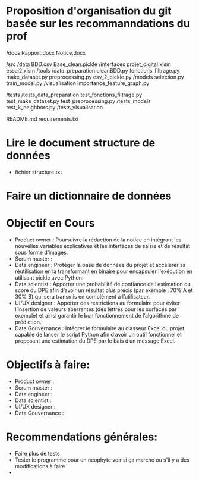 # Proposition d'organisation du git basée sur les recommanndations du prof
/docs
	Rapport.docx
	Notice.docx

/src
	/data
		BDD.csv
		Base_clean.pickle
	/interfaces
		projet_digital.xlsm
		essai2.xlsm
	/tools
		/data_preparation
			cleanBDD.py
			fonctions_filtrage.py
			make_dataset.py
			preprocessing.py
			csv_2_pickle.py
		/models
			selection.py
			train_model.py
		/visualisation
			importance_feature_graph.py

/tests
	/tests_data_preparation
		test_fonctions_filtrage.py
		test_make_dataset.py
		test_preprocessing.py
	/tests_models
		test_k_neighbors.py
	/tests_visualisation

README.md
requirements.txt

# Lire le document structure de données 
- fichier structure.txt
# Faire un dictionnaire de données 


# Objectif en Cours
- Product owner    : Poursuivre la rédaction de la notice en intégrant les nouvelles variables explicatives et les interfaces de saisie et de résultat sous forme d’images.
- Scrum master     : 
- Data engineer    : Protéger la base de données du projet et accélerer sa réutilisation en la transformant en binaire pour encapsuler l'exécution en utilisant pickle avec Python.
- Data scientist   : Apporter une probabilité de confiance de l’estimation du score du DPE afin d’avoir un résultat plus précis (par exemple : 70% A et 30% B) qui sera transmis en complément à l’utilisateur.
- UI/UX designer   : Apporter des restrictions au formulaire pour éviter l’insertion de valeurs aberrantes (des lettres pour les surfaces par exemple) et ainsi garantir le bon fonctionnement de l’algorithme de prédiction.
- Data Gouvernance : Intégrer le formulaire au classeur Excel du projet capable de lancer le script Python afin d’avoir un outil fonctionnel et proposant une estimation du DPE par le bais d’un message Excel.


# Objectifs  à faire: 
- Product owner    :
- Scrum master     :    
- Data engineer    :
- Data scientist   :
- UI/UX designer   :
- Data Gouvernance :


# Recommendations générales:
- Faire plus de tests
- Tester le programme pour un neophyte voir si ça marche ou s'il y a des modifications à faire
- 
